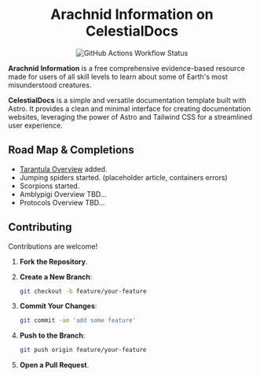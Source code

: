 <h1 align="center">Arachnid Information on CelestialDocs</h1>

<p align="center">
<img alt="GitHub Actions Workflow Status" src="https://img.shields.io/github/actions/workflow/status/HYP3R00T/CelestialDocs/deploy.yml?style=for-the-badge&labelColor=363a4f&color=8aadf4">
</p>

**Arachnid Information** is a free comprehensive evidence-based resource made for users of all skill levels to learn about some of Earth's most misunderstood creatures. 

**CelestialDocs** is a simple and versatile documentation template built with Astro. It provides a clean and minimal interface for creating documentation websites, leveraging the power of Astro and Tailwind CSS for a streamlined user experience.

## Road Map & Completions

- [Tarantula Overview](https://wiki.arachnid.info/arachnids/tarantulas) added.
- Jumping spiders started. (placeholder article, containers errors)
- Scorpions started.
- Amblypigi Overview TBD...
- Protocols Overview TBD...

## Contributing

Contributions are welcome!

1. **Fork the Repository**.
2. **Create a New Branch**:

   ```bash
   git checkout -b feature/your-feature
   ```

3. **Commit Your Changes**:

   ```bash
   git commit -am 'add some feature'
   ```

4. **Push to the Branch**:

   ```bash
   git push origin feature/your-feature
   ```

5. **Open a Pull Request**.


